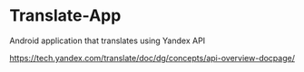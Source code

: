 # Translate-App
Android application that translates using Yandex API

https://tech.yandex.com/translate/doc/dg/concepts/api-overview-docpage/

